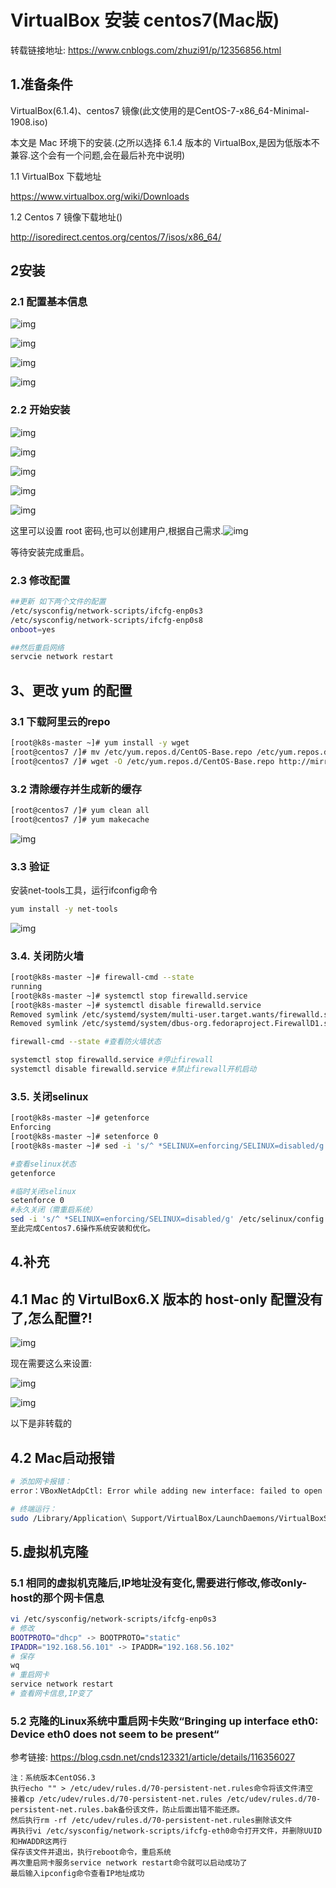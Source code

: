 # VirtualBox 安装 centos7(Mac版)

转载链接地址: https://www.cnblogs.com/zhuzi91/p/12356856.html

## 1.准备条件

VirtualBox(6.1.4)、centos7 镜像(此文使用的是CentOS-7-x86_64-Minimal-1908.iso) 

本文是 Mac 环境下的安装.(之所以选择 6.1.4 版本的 VirtualBox,是因为低版本不兼容.这个会有一个问题,会在最后补充中说明)

1.1 VirtualBox 下载地址

https://www.virtualbox.org/wiki/Downloads

1.2 Centos 7 镜像下载地址()

http://isoredirect.centos.org/centos/7/isos/x86_64/

## 2安装

### 2.1 配置基本信息

![img](images/VirtualBox安装centos7(Mac版).assets/974873-20200224140557089-1607215199.png)

![img](images/VirtualBox安装centos7(Mac版).assets/974873-20200224140707084-337668872.png)

![img](images/VirtualBox安装centos7(Mac版).assets/974873-20200224141502554-562592588.png)

![img](images/VirtualBox安装centos7(Mac版).assets/974873-20200224142335124-1983259468.png)

### 2.2 开始安装

![img](images/VirtualBox安装centos7(Mac版).assets/974873-20200224142615759-1912231763.png)

![img](images/VirtualBox安装centos7(Mac版).assets/974873-20200224142634192-1059826798.png)

![img](images/VirtualBox安装centos7(Mac版).assets/974873-20200224142748236-594176110.png)

![img](images/VirtualBox安装centos7(Mac版).assets/974873-20200224143020236-500707882.png)

 

![img](images/VirtualBox安装centos7(Mac版).assets/974873-20200224143140519-1359374616.png)

这里可以设置 root 密码,也可以创建用户,根据自己需求.![img](images/VirtualBox安装centos7(Mac版).assets/974873-20200224143659886-278513646.png)

等待安装完成重启。

### 2.3 修改配置

```sh
##更新 如下两个文件的配置
/etc/sysconfig/network-scripts/ifcfg-enp0s3
/etc/sysconfig/network-scripts/ifcfg-enp0s8
onboot=yes

##然后重启网络
servcie network restart
```

## 3、更改 yum 的配置

### 3.1 下载阿里云的repo

```sh
[root@k8s-master ~]# yum install -y wget  
[root@centos7 /]# mv /etc/yum.repos.d/CentOS-Base.repo /etc/yum.repos.d/CentOS-Base.repo.bak
[root@centos7 /]# wget -O /etc/yum.repos.d/CentOS-Base.repo http://mirrors.aliyun.com/repo/Centos-7.repo
```

### 3.2 清除缓存并生成新的缓存

```sh
[root@centos7 /]# yum clean all
[root@centos7 /]# yum makecache
```

![img](images/974873-20200224145915052-1767323965.png) 

### 3.3 验证

安装net-tools工具，运行ifconfig命令

```sh
yum install -y net-tools
```

![img](images/VirtualBox安装centos7(Mac版).assets/974873-20200224150118396-2101135565.png)

### 3.4. 关闭防火墙

```sh
[root@k8s-master ~]# firewall-cmd --state
running
[root@k8s-master ~]# systemctl stop firewalld.service
[root@k8s-master ~]# systemctl disable firewalld.service
Removed symlink /etc/systemd/system/multi-user.target.wants/firewalld.service.
Removed symlink /etc/systemd/system/dbus-org.fedoraproject.FirewallD1.service.

firewall-cmd --state #查看防火墙状态

systemctl stop firewalld.service #停止firewall
systemctl disable firewalld.service #禁止firewall开机启动
```

### 3.5. 关闭selinux

```sh
[root@k8s-master ~]# getenforce
Enforcing
[root@k8s-master ~]# setenforce 0
[root@k8s-master ~]# sed -i 's/^ *SELINUX=enforcing/SELINUX=disabled/g' /etc/selinux/config

#查看selinux状态
getenforce

#临时关闭selinux
setenforce 0 
#永久关闭（需重启系统）
sed -i 's/^ *SELINUX=enforcing/SELINUX=disabled/g' /etc/selinux/config 
至此完成Centos7.6操作系统安装和优化。
```

## 4.补充

## 4.1 Mac 的 VirtulBox6.X 版本的 host-only 配置没有了,怎么配置?!
![img](images/VirtualBox安装centos7(Mac版).assets/974873-20200224151346537-942249565.png)

现在需要这么来设置: 

![img](images/VirtualBox安装centos7(Mac版).assets/974873-20200224151010757-1597394246.png)

![img](images/VirtualBox安装centos7(Mac版).assets/974873-20200224151147152-1477825400.png)

以下是非转载的

## 4.2 Mac启动报错

```sh
# 添加网卡报错：
error：VBoxNetAdpCtl: Error while adding new interface: failed to open /dev/vboxnetctl: No such file or directory.
```

```sh
# 终端运行：
sudo /Library/Application\ Support/VirtualBox/LaunchDaemons/VirtualBoxStartup.sh restart
```

## 5.虚拟机克隆

### 5.1 相同的虚拟机克隆后,IP地址没有变化,需要进行修改,修改only-host的那个网卡信息

```sh
vi /etc/sysconfig/network-scripts/ifcfg-enp0s3
# 修改 
BOOTPROTO="dhcp" -> BOOTPROTO="static"
IPADDR="192.168.56.101" -> IPADDR="192.168.56.102"
# 保存 
wq
# 重启网卡
service network restart
# 查看网卡信息,IP变了
```

### 5.2 克隆的Linux系统中重启网卡失败“Bringing up interface eth0: Device eth0 does not seem to be present“

参考链接: https://blog.csdn.net/cnds123321/article/details/116356027

```
注：系统版本CentOS6.3
执行echo "" > /etc/udev/rules.d/70-persistent-net.rules命令将该文件清空
接着cp /etc/udev/rules.d/70-persistent-net.rules /etc/udev/rules.d/70-persistent-net.rules.bak备份该文件，防止后面出错不能还原。
然后执行rm -rf /etc/udev/rules.d/70-persistent-net.rules删除该文件
再执行vi /etc/sysconfig/network-scripts/ifcfg-eth0命令打开文件，并删除UUID和HWADDR这两行
保存该文件并退出，执行reboot命令，重启系统
再次重启网卡服务service network restart命令就可以启动成功了
最后输入ipconfig命令查看IP地址成功
```

